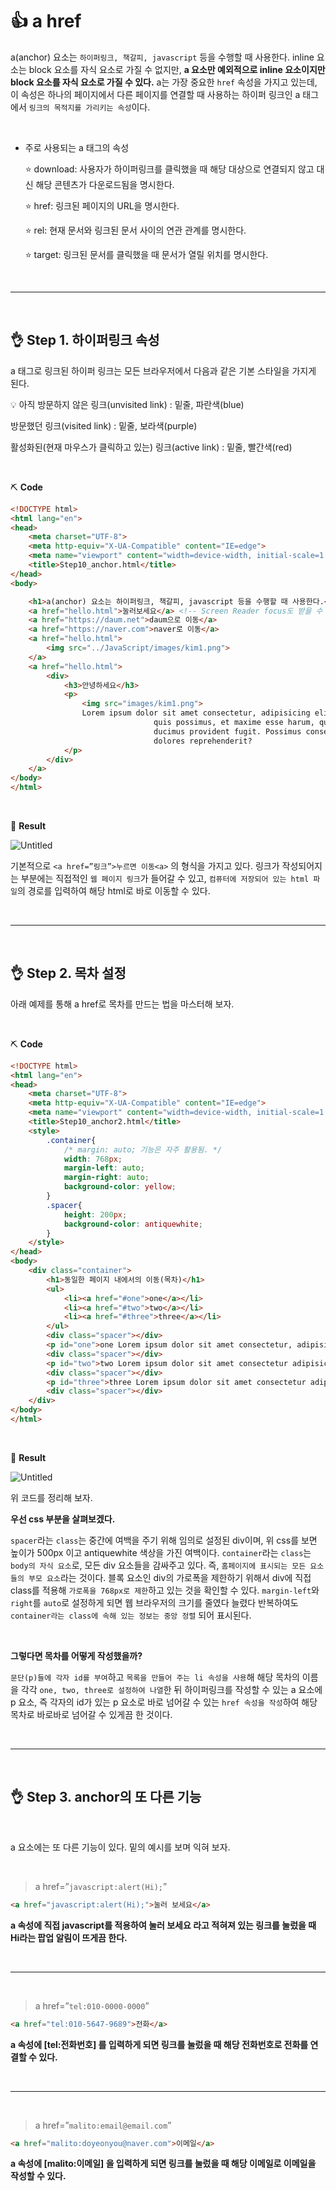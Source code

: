 # 👍 a href

a(anchor) 요소는 `하이퍼링크, 책갈피, javascript` 등을 수행할 때 사용한다. inline 요소는 block 요소를 자식 요소로 가질 수 없지만, **a 요소만 예외적으로 inline 요소이지만 block 요소를 자식 요소로 가질 수 있다.** a는 가장 중요한 `href` 속성을 가지고 있는데, 이 속성은 하나의 페이지에서 다른 페이지를 연결할 때 사용하는 하이퍼  링크인 a 태그에서 `링크의 목적지를 가리키는 속성`이다.

<br>

- 주로 사용되는 a 태그의 속성
    
    ⭐ download: 사용자가 하이퍼링크를 클릭했을 때 해당 대상으로 연결되지 않고 대신 해당 콘텐츠가 다운로드됨을 명시한다.
    
    ⭐ href: 링크된 페이지의 URL을 명시한다.
    
    ⭐ rel: 현재 문서와 링크된 문서 사이의 연관 관계를 명시한다.
    
    ⭐ target: 링크된 문서를 클릭했을 때 문서가 열릴 위치를 명시한다.
    
<br>

---
<br>


## 👌 Step 1. 하이퍼링크 속성

a 태그로 링크된 하이퍼 링크는 모든 브라우저에서 다음과 같은 기본 스타일을 가지게 된다.

<aside>
💡 아직 방문하지 않은 링크(unvisited link) : 밑줄, 파란색(blue)

방문했던 링크(visited link) : 밑줄, 보라색(purple)

활성화된(현재 마우스가 클릭하고 있는) 링크(active link) : 밑줄, 빨간색(red)

</aside>

<br>

⛏ **Code**

```html
<!DOCTYPE html>
<html lang="en">
<head>
    <meta charset="UTF-8">
    <meta http-equiv="X-UA-Compatible" content="IE=edge">
    <meta name="viewport" content="width=device-width, initial-scale=1.0">
    <title>Step10_anchor.html</title>
</head>
<body>

    <h1>a(anchor) 요소는 하이퍼링크, 책갈피, javascript 등을 수행할 때 사용한다.</h1>
    <a href="hello.html">눌러보세요</a> <!-- Screen Reader focus도 받을 수 있다. -->
    <a href="https://daum.net">daum으로 이동</a>
    <a href="https://naver.com">naver로 이동</a>
    <a href="hello.html">
        <img src="../JavaScript/images/kim1.png">
    </a>
    <a href="hello.html">
        <div>
            <h3>안녕하세요</h3>
            <p>
                <img src="images/kim1.png">
                Lorem ipsum dolor sit amet consectetur, adipisicing elit. Omnis
								quis possimus, et maxime esse harum, quos pariatur quae sit nulla
								ducimus provident fugit. Possimus consectetur quasi eaque laboriosam
								dolores reprehenderit?
            </p>
        </div>
    </a>
</body>
</html>
```

<br>

🎨 **Result**

![Untitled](https://ifh.cc/g/X0QZmV.png)

기본적으로 `<a href=”링크”>누르면 이동<a>` 의 형식을 가지고 있다. 링크가 작성되어지는 부분에는 직접적인 `웹 페이지 링크`가 들어갈 수 있고, `컴퓨터에 저장되어 있는 html 파일`의 경로를 입력하여 해당 html로 바로 이동할 수 있다.

<br>

---

<br>

## 👌 Step 2. 목차 설정

아래 예제를 통해 a href로 목차를 만드는 법을 마스터해 보자.

<br>

⛏ **Code**

```html
<!DOCTYPE html>
<html lang="en">
<head>
    <meta charset="UTF-8">
    <meta http-equiv="X-UA-Compatible" content="IE=edge">
    <meta name="viewport" content="width=device-width, initial-scale=1.0">
    <title>Step10_anchor2.html</title>
    <style>
        .container{
            /* margin: auto; 기능은 자주 활용됨. */
            width: 768px;
            margin-left: auto;
            margin-right: auto;
            background-color: yellow;
        }
        .spacer{
            height: 200px;
            background-color: antiquewhite;
        }
    </style>
</head>
<body>
    <div class="container">
        <h1>동일한 페이지 내에서의 이동(목차)</h1>
        <ul>
            <li><a href="#one">one</a></li>
            <li><a href="#two">two</a></li>
            <li><a href="#three">three</a></li>
        </ul>
        <div class="spacer"></div>
        <p id="one">one Lorem ipsum dolor sit amet consectetur, adipisicing elit</p>
        <div class="spacer"></div>
        <p id="two">two Lorem ipsum dolor sit amet consectetur adipisicing elit</p>
        <div class="spacer"></div>
        <p id="three">three Lorem ipsum dolor sit amet consectetur adipisicing elit</p>
        <div class="spacer"></div>
    </div>
</body>
</html>
```

<br>

🎨 **Result**

![Untitled](https://ifh.cc/g/xlJYH0.png)

위 코드를 정리해 보자. 

**우선 css 부분을 살펴보겠다.**

 `spacer`라는 `class`는 중간에 여백을 주기 위해 임의로 설정된 div이며, 위 css를 보면 높이가 500px 이고 antiquewhite 색상을 가진 여백이다. `container`라는 `class`는 `body의 자식 요소`로, 모든 div 요소들을 감싸주고 있다. 즉, `홈페이지에 표시되는 모든 요소들의 부모 요소`라는 것이다. 블록 요소인 div의 가로폭을 제한하기 위해서 div에 직접 class를 적용해 `가로폭을 768px로 제한`하고 있는 것을 확인할 수 있다. `margin-left`와 `right`를 `auto`로 설정하게 되면 웹 브라우저의 크기를 줄였다 늘렸다 반복하여도 `container라는 class에 속해 있는 정보는 중앙 정렬` 되어 표시된다.

<br>

**그렇다면 목차를 어떻게 작성했을까?**

 `문단(p)들에 각자 id를 부여`하고 `목록을 만들어 주는 li 속성을 사용`해 해당 목차의 이름을 각각 `one, two, three로 설정하여 나열`한 뒤 하이퍼링크를 작성할 수 있는 a 요소에 p 요소, 즉 각자의 id가 있는 p 요소로 바로 넘어갈 수 있는 `href 속성을 작성`하여 해당 목차로 바로바로 넘어갈 수 있게끔 한 것이다.

<br>

---

<br>

## 👌 Step 3. anchor의 또 다른 기능

<br>

a 요소에는 또 다른 기능이 있다. 밑의 예시를 보며 익혀 보자.

<br>

> a href=”`javascript:alert(Hi);`”

```html
<a href="javascript:alert(Hi);">눌러 보세요</a>
```

**a 속성에 직접 javascript를 적용하여 눌러 보세요 라고 적혀져 있는 링크를 눌렀을 때 Hi라는 팝업 알림이 뜨게끔 한다.**

<br>

---

<br>

> a href=”`tel:010-0000-0000`”

```html
<a href="tel:010-5647-9689">전화</a>
```

**a 속성에 [tel:전화번호] 를 입력하게 되면 링크를 눌렀을 때 해당 전화번호로 전화를 연결할 수 있다.**

<br>

---

<br>

> a href=”`malito:email@email.com`”

```html
<a href="malito:doyeonyou@naver.com">이메일</a>
```

**a 속성에 [malito:이메일] 을 입력하게 되면 링크를 눌렀을 때 해당 이메일로 이메일을 작성할 수 있다.**